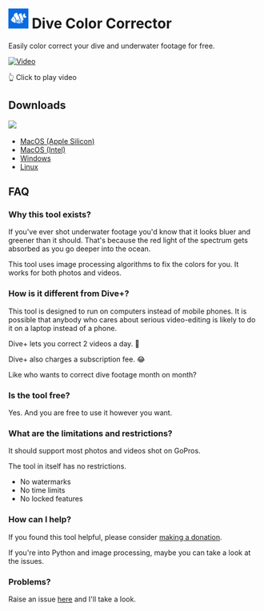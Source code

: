 <h1>
<img src="logo.png" alt="drawing" width="40"/>
Dive Color Corrector </h1>

Easily color correct your dive and underwater footage for free.

[![Video](https://img.youtube.com/vi/NEpl41-LMBs/0.jpg)](https://www.youtube.com/watch?v=NEpl41-LMBs)

👆 Click to play video

## Downloads 
<img src="https://github.com/bornfree/dive-color-corrector/blob/main/examples/gui.jpg?raw=true" width="500">


- [MacOS (Apple Silicon)](https://github.com/bornfree/dive-color-corrector/releases/download/v1.0.1/Dive.Color.Corrector.arm64.app.zip)
- [MacOS (Intel)](https://github.com/bornfree/dive-color-corrector/releases/download/v1.0.1/Dive.Color.Corrector.app.zip)
- [Windows](https://github.com/bornfree/dive-color-corrector/releases/download/v1.0.1/Dive.Color.Corrector.exe)
- [Linux](https://github.com/bornfree/dive-color-corrector/releases/download/v1.0.1/Dive.Color.Corrector)

## FAQ

### Why this tool exists?
If you've ever shot underwater footage you'd know that it looks bluer and greener than it should.
That's because the red light of the spectrum gets absorbed as you go deeper into the ocean.

This tool uses image processing algorithms to fix the colors for you.
It works for both photos and videos.

### How is it different from Dive+?
This tool is designed to run on computers instead of mobile phones.
It is possible that anybody who cares about serious video-editing is likely to do it on a laptop instead of a phone.

Dive+ lets you correct 2 videos a day. 🤨

Dive+ also charges a subscription fee. 😂

Like who wants to correct dive footage month on month?

### Is the tool free?
Yes. And you are free to use it however you want.

### What are the limitations and restrictions?
It should support most photos and videos shot on GoPros.

The tool in itself has no restrictions.
- No watermarks
- No time limits
- No locked features

### How can I help?
If you found this tool helpful, please consider [making a donation](https://buy.stripe.com/28obMb8Mx2EEbRK7ss).

If you're into Python and image processing, maybe you can take a look at the issues.

### Problems?
Raise an issue [here](https://github.com/bornfree/dive-color-corrector/issues) and I'll take a look.
